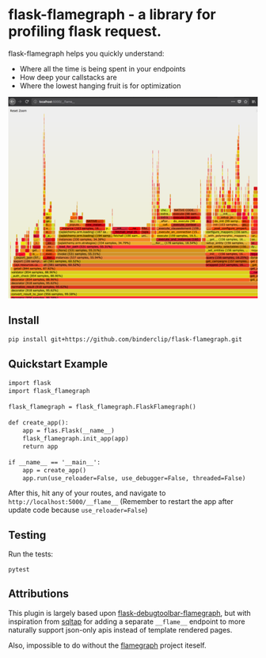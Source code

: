 # flask-flamegraph - a library for profiling flask request.

flask-flamegraph helps you quickly understand:

* Where all the time is being spent in your endpoints
* How deep your callstacks are
* Where the lowest hanging fruit is for optimization

![Example image](images/example.png)

## Install

    pip install git+https://github.com/binderclip/flask-flamegraph.git

## Quickstart Example

    import flask
    import flask_flamegraph

    flask_flamegraph = flask_flamegraph.FlaskFlamegraph()

    def create_app():
        app = flas.Flask(__name__)
        flask_flamegraph.init_app(app)
        return app

    if __name__ == '__main__':
        app = create_app()
        app.run(use_reloader=False, use_debugger=False, threaded=False)

After this, hit any of your routes, and navigate to `http://localhost:5000/__flame__`
(Remember to restart the app after update code because `use_reloader=False`)

## Testing

Run the tests:

    pytest

## Attributions

This plugin is largely based upon [flask-debugtoolbar-flamegraph](https://github.com/quantus/flask-debugtoolbar-flamegraph),
but with inspiration from [sqltap](https://github.com/inconshreveable/sqltap) for adding a separate `__flame__` endpoint
to more naturally support json-only apis instead of template rendered pages.

Also, impossible to do without the [flamegraph](https://github.com/brendangregg/FlameGraph)
project iteself.
